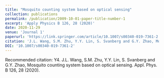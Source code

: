 ```yaml
---
title: "Mosquito counting system based on optical sensing"
collection: publications
permalink: /publication/2009-10-01-paper-title-number-1
excerpt: 'Apply Physics B 126, 28 (2020)'
date: 2020-11-29
venue: 'Journal 1'
paperurl: 'https://link.springer.com/article/10.1007/s00340-019-7361-2'
citation: 'J.L. Wang, S.M. Zhu, Y.Y. Lin, S. Svanberg and G.Y. Zhao, Mosquito counting system based on optical sensing. Appl. Phys. B 126, 28 (2020).'
DOI: '10.1007/s00340-019-7361-2'
---
```

Recommended citation: Y4.	J.L. Wang, S.M. Zhu, Y.Y. Lin, S. Svanberg and G.Y. Zhao, Mosquito counting system based on optical sensing. Appl. Phys. B 126, 28 (2020).
